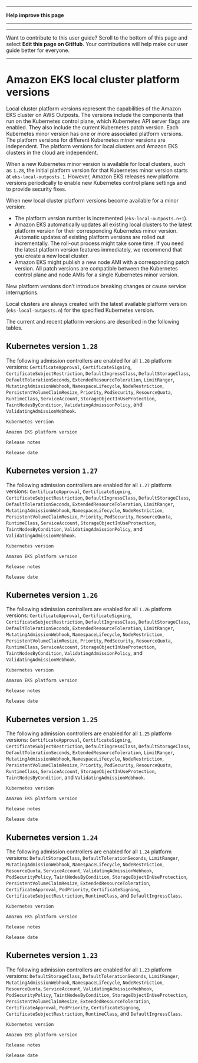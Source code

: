 --------

 **Help improve this page** 

--------

--------

Want to contribute to this user guide? Scroll to the bottom of this page and select **Edit this page on GitHub**\. Your contributions will help make our user guide better for everyone\.

--------

# Amazon EKS local cluster platform versions<a name="eks-outposts-platform-versions"></a>

Local cluster platform versions represent the capabilities of the Amazon EKS cluster on AWS Outposts\. The versions include the components that run on the Kubernetes control plane, which Kubernetes API server flags are enabled\. They also include the current Kubernetes patch version\. Each Kubernetes minor version has one or more associated platform versions\. The platform versions for different Kubernetes minor versions are independent\. The platform versions for local clusters and Amazon EKS clusters in the cloud are independent\.

When a new Kubernetes minor version is available for local clusters, such as `1.28`, the initial platform version for that Kubernetes minor version starts at `eks-local-outposts.1`\. However, Amazon EKS releases new platform versions periodically to enable new Kubernetes control plane settings and to provide security fixes\.

When new local cluster platform versions become available for a minor version:
+ The platform version number is incremented \(`eks-local-outposts.n+1`\)\.
+ Amazon EKS automatically updates all existing local clusters to the latest platform version for their corresponding Kubernetes minor version\. Automatic updates of existing platform versions are rolled out incrementally\. The roll\-out process might take some time\. If you need the latest platform version features immediately, we recommend that you create a new local cluster\.
+ Amazon EKS might publish a new node AMI with a corresponding patch version\. All patch versions are compatible between the Kubernetes control plane and node AMIs for a single Kubernetes minor version\.

New platform versions don’t introduce breaking changes or cause service interruptions\.

Local clusters are always created with the latest available platform version \(`eks-local-outposts.n`\) for the specified Kubernetes version\.

The current and recent platform versions are described in the following tables\.

## Kubernetes version `1.28`<a name="platform-versions-1.28"></a>

The following admission controllers are enabled for all `1.28` platform versions: `CertificateApproval`, `CertificateSigning`, `CertificateSubjectRestriction`, `DefaultIngressClass`, `DefaultStorageClass`, `DefaultTolerationSeconds`, `ExtendedResourceToleration`, `LimitRanger`, `MutatingAdmissionWebhook`, `NamespaceLifecycle`, `NodeRestriction`, `PersistentVolumeClaimResize`, `Priority`, `PodSecurity`, `ResourceQuota`, `RuntimeClass`, `ServiceAccount`, `StorageObjectInUseProtection`, `TaintNodesByCondition`, `ValidatingAdmissionPolicy`, and `ValidatingAdmissionWebhook`\.

```
Kubernetes version
```

```
Amazon EKS platform version
```

```
Release notes
```

```
Release date
```

## Kubernetes version `1.27`<a name="platform-versions-1.27"></a>

The following admission controllers are enabled for all `1.27` platform versions: `CertificateApproval`, `CertificateSigning`, `CertificateSubjectRestriction`, `DefaultIngressClass`, `DefaultStorageClass`, `DefaultTolerationSeconds`, `ExtendedResourceToleration`, `LimitRanger`, `MutatingAdmissionWebhook`, `NamespaceLifecycle`, `NodeRestriction`, `PersistentVolumeClaimResize`, `Priority`, `PodSecurity`, `ResourceQuota`, `RuntimeClass`, `ServiceAccount`, `StorageObjectInUseProtection`, `TaintNodesByCondition`, `ValidatingAdmissionPolicy`, and `ValidatingAdmissionWebhook`\.

```
Kubernetes version
```

```
Amazon EKS platform version
```

```
Release notes
```

```
Release date
```

## Kubernetes version `1.26`<a name="platform-versions-1.26"></a>

The following admission controllers are enabled for all `1.26` platform versions: `CertificateApproval`, `CertificateSigning`, `CertificateSubjectRestriction`, `DefaultIngressClass`, `DefaultStorageClass`, `DefaultTolerationSeconds`, `ExtendedResourceToleration`, `LimitRanger`, `MutatingAdmissionWebhook`, `NamespaceLifecycle`, `NodeRestriction`, `PersistentVolumeClaimResize`, `Priority`, `PodSecurity`, `ResourceQuota`, `RuntimeClass`, `ServiceAccount`, `StorageObjectInUseProtection`, `TaintNodesByCondition`, `ValidatingAdmissionPolicy`, and `ValidatingAdmissionWebhook`\.

```
Kubernetes version
```

```
Amazon EKS platform version
```

```
Release notes
```

```
Release date
```

## Kubernetes version `1.25`<a name="platform-versions-1.25"></a>

The following admission controllers are enabled for all `1.25` platform versions: `CertificateApproval`, `CertificateSigning`, `CertificateSubjectRestriction`, `DefaultIngressClass`, `DefaultStorageClass`, `DefaultTolerationSeconds`, `ExtendedResourceToleration`, `LimitRanger`, `MutatingAdmissionWebhook`, `NamespaceLifecycle`, `NodeRestriction`, `PersistentVolumeClaimResize`, `Priority`, `PodSecurity`, `ResourceQuota`, `RuntimeClass`, `ServiceAccount`, `StorageObjectInUseProtection`, `TaintNodesByCondition`, and `ValidatingAdmissionWebhook`\.

```
Kubernetes version
```

```
Amazon EKS platform version
```

```
Release notes
```

```
Release date
```

## Kubernetes version `1.24`<a name="platform-versions-1.24"></a>

The following admission controllers are enabled for all `1.24` platform versions: `DefaultStorageClass`, `DefaultTolerationSeconds`, `LimitRanger`, `MutatingAdmissionWebhook`, `NamespaceLifecycle`, `NodeRestriction`, `ResourceQuota`, `ServiceAccount`, `ValidatingAdmissionWebhook`, `PodSecurityPolicy`, `TaintNodesByCondition`, `StorageObjectInUseProtection`, `PersistentVolumeClaimResize`, `ExtendedResourceToleration`, `CertificateApproval`, `PodPriority`, `CertificateSigning`, `CertificateSubjectRestriction`, `RuntimeClass`, and `DefaultIngressClass`\.

```
Kubernetes version
```

```
Amazon EKS platform version
```

```
Release notes
```

```
Release date
```

## Kubernetes version `1.23`<a name="platform-versions-1.23"></a>

The following admission controllers are enabled for all `1.23` platform versions: `DefaultStorageClass`, `DefaultTolerationSeconds`, `LimitRanger`, `MutatingAdmissionWebhook`, `NamespaceLifecycle`, `NodeRestriction`, `ResourceQuota`, `ServiceAccount`, `ValidatingAdmissionWebhook`, `PodSecurityPolicy`, `TaintNodesByCondition`, `StorageObjectInUseProtection`, `PersistentVolumeClaimResize`, `ExtendedResourceToleration`, `CertificateApproval`, `PodPriority`, `CertificateSigning`, `CertificateSubjectRestriction`, `RuntimeClass`, and `DefaultIngressClass`\.

```
Kubernetes version
```

```
Amazon EKS platform version
```

```
Release notes
```

```
Release date
```